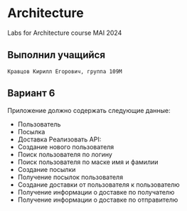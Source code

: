 # Architecture

Labs for Architecture course MAI 2024

## Выполнил учащийся

    Кравцов Кирилл Егорович, группа 109М

## Вариант 6

Приложение должно содержать следующие данные:

- Пользователь
- Посылка
- Доставка
Реализовать API:
- Создание нового пользователя
- Поиск пользователя по логину
- Поиск пользователя по маске имя и фамилии
- Создание посылки
- Получение посылок пользователя
- Создание доставки от пользователя к пользователю
- Получение информации о доставке по получателю
- Получение информации о доставке по отправителю
